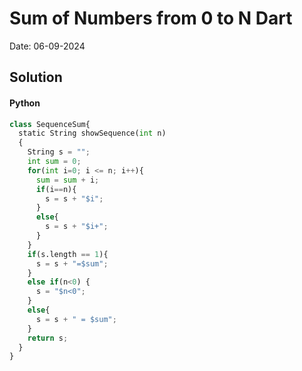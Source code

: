 
# Sum of Numbers from 0 to N Dart

Date: 06-09-2024

## Solution
#### Python
```python
class SequenceSum{
  static String showSequence(int n)
  {
    String s = "";
    int sum = 0;
    for(int i=0; i <= n; i++){
      sum = sum + i;
      if(i==n){
        s = s + "$i";
      }
      else{
        s = s + "$i+";
      }
    }
    if(s.length == 1){
      s = s + "=$sum";
    }
    else if(n<0) {
      s = "$n<0";
    }
    else{
      s = s + " = $sum";
    }
    return s;
  }
}
```
        